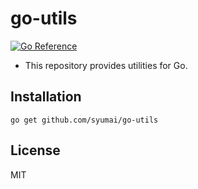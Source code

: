 # go-utils

[![Go Reference](https://pkg.go.dev/badge/github.com/syumai/go-utils.svg)](https://pkg.go.dev/github.com/syumai/go-utils)

- This repository provides utilities for Go.

## Installation

```
go get github.com/syumai/go-utils
```

## License

MIT
